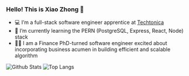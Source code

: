 ### Hello! This is Xiao Zhong 👋



- 💻 I’m a full-stack software engineer apprentice at [Techtonica](https://techtonica.org/)
- 🌱 I’m currently learning the PERN (PostgreSQL, Express, React, Node) stack
- 👩‍🎓 I am a Finance PhD-turned software engineer excited about incorporating business acumen in building efficient and scalable algorithm

![Github Stats](https://github-readme-stats.vercel.app/api?username=xiaozhong21&count_private=true&show_icons=true&include_all_commits=true)
![Top Langs](https://github-readme-stats.vercel.app/api/top-langs/?username=xiaozhong21&hide=TeX&layout=compact)
